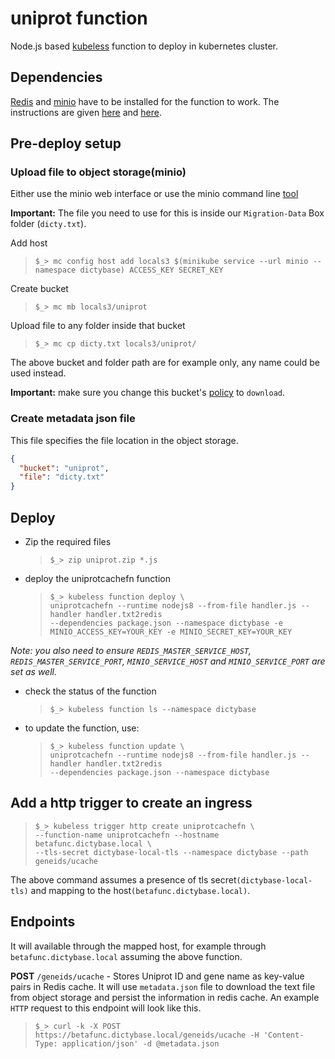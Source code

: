 # uniprot function

Node.js based [kubeless](https://kubeless.io) function to deploy in kubernetes cluster.

## Dependencies

[Redis](https://redis.io) and [minio](https://minio.io) have to be installed
for the function to work. The instructions are given
[here](https://github.com/dictyBase/Migration/blob/master/deploy.md#redis) and
[here](https://github.com/dictyBase/Migration/blob/master/deploy.md#object-storages3-compatible).

## Pre-deploy setup

### Upload file to object storage(minio)

Either use the minio web interface or use the minio command line
[tool](https://docs.minio.io/docs/minio-client-quickstart-guide.html)

**Important:** The file you need to use for this is inside our `Migration-Data` Box folder (`dicty.txt`).

Add host

> `$_> mc config host add locals3 $(minikube service --url minio --namespace dictybase) ACCESS_KEY SECRET_KEY`

Create bucket

> `$_> mc mb locals3/uniprot`

Upload file to any folder inside that bucket

> `$_> mc cp dicty.txt locals3/uniprot/`

The above bucket and folder path are for example only, any name could be used instead.

**Important:** make sure you change this bucket's [policy](https://docs.minio.io/docs/minio-client-complete-guide#policy) to `download`.

### Create metadata json file

This file specifies the file location in the object storage.

```json
{
  "bucket": "uniprot",
  "file": "dicty.txt"
}
```

## Deploy

- Zip the required files

  > `$_> zip uniprot.zip *.js`

- deploy the uniprotcachefn function

  > `$_> kubeless function deploy \`  
  > `uniprotcachefn --runtime nodejs8 --from-file handler.js --handler handler.txt2redis`  
  > `--dependencies package.json --namespace dictybase -e MINIO_ACCESS_KEY=YOUR_KEY -e MINIO_SECRET_KEY=YOUR_KEY`

<em>Note: you also need to ensure `REDIS_MASTER_SERVICE_HOST`, `REDIS_MASTER_SERVICE_PORT`, `MINIO_SERVICE_HOST` and `MINIO_SERVICE_PORT` are set as well.</em>

- check the status of the function

  > `$_> kubeless function ls --namespace dictybase`

- to update the function, use:
  > `$_> kubeless function update \`  
  > `uniprotcachefn --runtime nodejs8 --from-file handler.js --handler handler.txt2redis`  
  > `--dependencies package.json --namespace dictybase`

## Add a http trigger to create an ingress

> `$_> kubeless trigger http create uniprotcachefn \`  
> `--function-name uniprotcachefn --hostname betafunc.dictybase.local \`  
> `--tls-secret dictybase-local-tls --namespace dictybase --path geneids/ucache`

The above command assumes a presence of tls secret`(dictybase-local-tls)` and mapping
to the host`(betafunc.dictybase.local)`.

## Endpoints

It will available through the mapped host, for example through
`betafunc.dictybase.local` assuming the above function.

**POST** `/geneids/ucache` - Stores Uniprot ID and gene name as key-value pairs in Redis cache.
It will use `metadata.json` file to download the text file from object storage and
persist the information in redis cache. An example `HTTP` request to this endpoint
will look like this.

> `$_> curl -k -X POST https://betafunc.dictybase.local/geneids/ucache -H 'Content-Type: application/json' -d @metadata.json`
